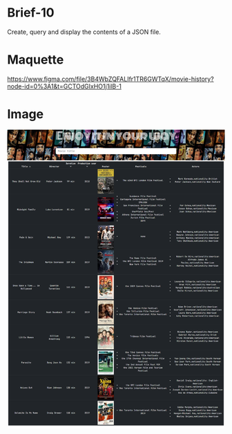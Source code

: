 # Brief-10
 Create, query and display the contents of a JSON file.
# Maquette
 https://www.figma.com/file/3B4WbZQFALIfr1TR6GWTqX/movie-history?node-id=0%3A1&t=GCTOdGIxHO1j1ilB-1
# Image
![Alt text](/img/movie%20history.png "movie history")